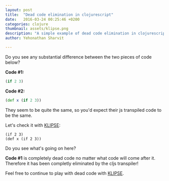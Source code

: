 ```yaml
---
layout: post
title:  "Dead code elimination in clojurescript"
date:   2016-03-24 00:25:46 +0200
categories: clojure
thumbnail: assets/klipse.png
description: "A simple example of dead code elimination in clojurescript, using KLIPSE"
author: Yehonathan Sharvit

---
```


Do you see any substantial difference between the two pieces of code below?

**Code #1:**

~~~clojure
(if 2 3)
~~~

**Code #2:**

~~~clojure
(def x (if 2 3))
~~~

They seem to be quite the same, so you'd expect their js transpiled code to be the same. 

Let's check it with [KLIPSE][app-url-with-input]: 


~~~klipse-js
(if 2 3)
(def x (if 2 3))
~~~

Do you see what's going on here?

**Code #1** is completely dead code no matter what code will come after it. Therefore it has been completly eliminated by the cljs transpiler!

Feel free to continue to play with dead code with [KLIPSE][app-url-with-input].

[app-url]: http://app.klipse.tech
[app-url-with-input]: http://app.klipse.tech?js_only=1&cljs_in=(if%202%203)%0A(def%20x%20(if%202%203)) 
